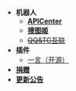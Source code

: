 - **机器人**
  - [**APICenter**](api_main.md)
  - [**搜图姬**](picfinder.md)
  - [~~QQ&TG互联~~](qqtg.md)
- **插件**
  - [一言（开源）](pl_hitokoto.md)
- [**捐赠**](donate.md)
- [**更新公告**](update.md)